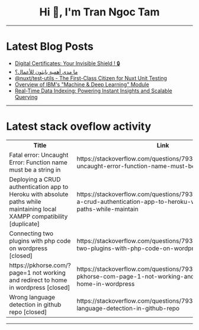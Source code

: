 <h1 align="center">Hi 👋, I'm Tran Ngoc Tam</h1>

---

# Latest Blog Posts 
<!-- BLOG-POST-LIST:START -->
- [Digital Certificates: Your Invisible Shield ! 🔒](https://dev.to/tavernetech/digital-certificates-your-invisible-shield-in-the-digital-jungle-4g2k)
- [ما مدى أهمية بايثون للأعمال؟](https://dev.to/kader_maarouf/m-md-hmy-bythwn-llml-9fl)
- [@nuxt/test-utils - The First-Class Citizen for Nuxt Unit Testing](https://dev.to/akdevcraft/nuxttest-utils-the-first-class-citizen-for-nuxt-unit-testing-41h2)
- [Overview of IBM&#39;s &quot;Machine &amp; Deep Learning&quot; Module](https://dev.to/caganshen/overview-of-ibms-machine-deep-learning-module-583i)
- [Real-Time Data Indexing: Powering Instant Insights and Scalable Querying](https://dev.to/wallacefreitas/real-time-data-indexing-powering-instant-insights-and-scalable-querying-45ki)
<!-- BLOG-POST-LIST:END -->

---

# Latest stack oveflow activity
<table>
  <tr><th>Title</th><th>Link</th></tr>
  <!-- STACKOVERFLOW:START --><tr><td>Fatal error: Uncaught Error: Function name must be a string in</td><td>https://stackoverflow.com/questions/79312339/fatal-error-uncaught-error-function-name-must-be-a-string-in</td></tr><tr><td>Deploying a CRUD authentication app to Heroku with absolute paths while maintaining local XAMPP compatibility [duplicate]</td><td>https://stackoverflow.com/questions/79312234/deploying-a-crud-authentication-app-to-heroku-with-absolute-paths-while-maintain</td></tr><tr><td>Connecting two plugins with php code on wordpress [closed]</td><td>https://stackoverflow.com/questions/79311952/connecting-two-plugins-with-php-code-on-wordpress</td></tr><tr><td>https://pkhorse.com/?page=1 not working and redirect to home in wordpress [closed]</td><td>https://stackoverflow.com/questions/79311951/https-pkhorse-com-page-1-not-working-and-redirect-to-home-in-wordpress</td></tr><tr><td>Wrong language detection in github repo [closed]</td><td>https://stackoverflow.com/questions/79311882/wrong-language-detection-in-github-repo</td></tr><!-- STACKOVERFLOW:END -->
</table>

---


